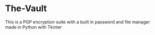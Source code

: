 # The-Vault
This is a PGP encryption suite with a built in password and file manager made in Python with Tkinter
